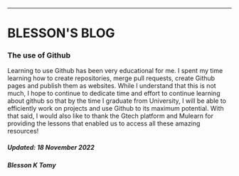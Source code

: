 ---
<h1>BLESSON'S BLOG</h1>

<h3>The use of Github</h3>

Learning to use Github has been very educational for me. I spent my time learning how to create repositories, merge pull requests,
create Github pages and publish them as websites. While I understand that this is not much, I hope to continue to dedicate time 
and effort to continue learning about github so that by the time I graduate from University, I will be able to efficiently work 
on projects and use Github to its maximum potential. With that said, I would also like to thank the Gtech platform and Mulearn
for providing the lessons that enabled us to access all these amazing resources!

<h5>Updated: 18 November 2022</h5> 
<h5>Blesson K Tomy</h5>






